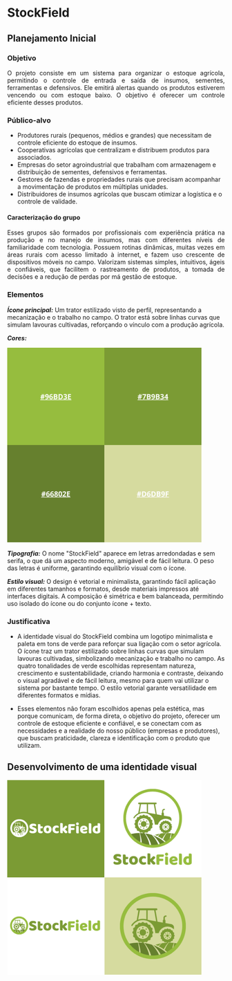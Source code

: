# StockField
## Planejamento Inicial 
### Objetivo
<p align="justify">
O projeto consiste em um sistema para organizar o estoque agrícola, permitindo o controle de entrada e saída de insumos, sementes, ferramentas e defensivos. Ele emitirá alertas quando os produtos estiverem vencendo ou com estoque baixo. O objetivo é oferecer um controle eficiente desses produtos.
</p>

### Público-alvo
* Produtores rurais (pequenos, médios e grandes) que necessitam de controle eficiente do estoque de insumos.
* Cooperativas agrícolas que centralizam e distribuem produtos para associados.
* Empresas do setor agroindustrial que trabalham com armazenagem e distribuição de sementes, defensivos e ferramentas.
* Gestores de fazendas e propriedades rurais que precisam acompanhar a movimentação de produtos em múltiplas unidades.
* Distribuidores de insumos agrícolas que buscam otimizar a logística e o controle de validade.

#### Caracterização do grupo
<p align="justify">
Esses grupos são formados por profissionais com experiência prática na produção e no manejo de insumos, mas com diferentes níveis de familiaridade com tecnologia. Possuem rotinas dinâmicas, muitas vezes em áreas rurais com acesso limitado à internet, e fazem uso crescente de dispositivos móveis no campo. Valorizam sistemas simples, intuitivos, ágeis e confiáveis, que facilitem o rastreamento de produtos, a tomada de decisões e a redução de perdas por má gestão de estoque.
</p>

### Elementos
***Ícone principal:***
Um trator estilizado visto de perfil, representando a mecanização e o trabalho no campo. O trator está sobre linhas curvas que simulam lavouras cultivadas, reforçando o vínculo com a produção agrícola.

***Cores:***

<img width="450" height="450" alt="Image" src="https://github.com/riverspaulo/StockField/blob/main/Imagens/Stock-Field-Colors.png" />

***Tipografia:***
O nome "StockField" aparece em letras arredondadas e sem serifa, o que dá um aspecto moderno, amigável e de fácil leitura. O peso das letras é uniforme, garantindo equilíbrio visual com o ícone.

***Estilo visual:***
O design é vetorial e minimalista, garantindo fácil aplicação em diferentes tamanhos e formatos, desde materiais impressos até interfaces digitais. A composição é simétrica e bem balanceada, permitindo uso isolado do ícone ou do conjunto ícone + texto.

### Justificativa
<p align="justify"> 
  
* A identidade visual do StockField combina um logotipo minimalista e paleta em tons de verde para reforçar sua ligação com o setor agrícola. O ícone traz um trator estilizado sobre linhas curvas que simulam lavouras cultivadas, simbolizando mecanização e trabalho no campo. As quatro tonalidades de verde escolhidas representam natureza, crescimento e sustentabilidade, criando harmonia e contraste, deixando o visual agradável e de fácil leitura, mesmo para quem vai utilizar o sistema por bastante tempo. O estilo vetorial garante versatilidade em diferentes formatos e mídias.


* Esses elementos não foram escolhidos apenas pela estética, mas porque comunicam, de forma direta, o objetivo do projeto, oferecer um controle de estoque eficiente e confiável, e se conectam com as necessidades e a realidade do nosso público (empresas e produtores), que buscam praticidade, clareza e identificação com o produto que utilizam.
</p>


## Desenvolvimento de uma identidade visual
<img width="450" height="450" alt="Image" src="https://github.com/riverspaulo/StockField/blob/main/Imagens/Stock-Field%20(1).png" />
